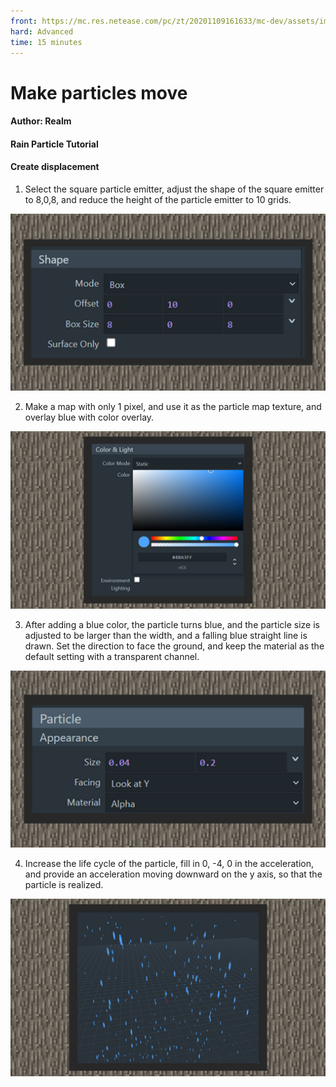 ```yaml
--- 
front: https://mc.res.netease.com/pc/zt/20201109161633/mc-dev/assets/img/5_4.be84bb9e.jpg 
hard: Advanced 
time: 15 minutes 
--- 
```

# Make particles move 



#### Author: Realm 



#### Rain Particle Tutorial 



#### Create displacement 

1) Select the square particle emitter, adjust the shape of the square emitter to 8,0,8, and reduce the height of the particle emitter to 10 grids. 

![](./images/5_1.jpg) 

2) Make a map with only 1 pixel, and use it as the particle map texture, and overlay blue with color overlay. 

![](./images/5_2.jpg) 

3) After adding a blue color, the particle turns blue, and the particle size is adjusted to be larger than the width, and a falling blue straight line is drawn. Set the direction to face the ground, and keep the material as the default setting with a transparent channel. 

![](./images/5_3.jpg) 

4) Increase the life cycle of the particle, fill in 0, -4, 0 in the acceleration, and provide an acceleration moving downward on the y axis, so that the particle is realized. 

![](./images/5_4.jpg)